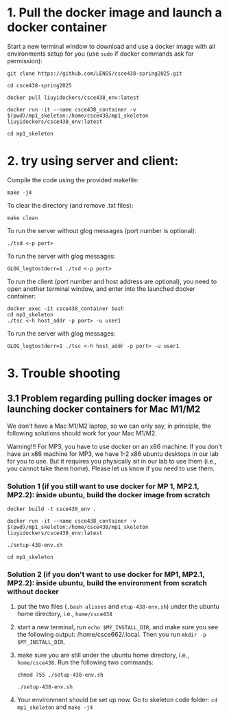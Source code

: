 
# 1. Pull the docker image and launch a docker container

Start a new terminal window to download and use a docker image with all environments setup for you (use `sudo` if docker commands ask for permission):

    git clone https://github.com/LENSS/csce438-spring2025.git

    cd csce438-spring2025

    docker pull liuyidockers/csce438_env:latest

    docker run -it --name csce438_container -v $(pwd)/mp1_skeleton:/home/csce438/mp1_skeleton liuyidockers/csce438_env:latest

    cd mp1_skeleton


# 2. try using server and client:

Compile the code using the provided makefile:

    make -j4

To clear the directory (and remove .txt files):
   
    make clean

To run the server without glog messages (port number is optional): 

    ./tsd <-p port>
    
To run the server with glog messages: 

    GLOG_logtostderr=1 ./tsd <-p port>


To run the client (port number and host address are optional), you need to open another terminal window, and enter into the launched docker container: 

    docker exec -it csce438_container bash
    cd mp1_skeleton
    ./tsc <-h host_addr -p port> -u user1
    
To run the server with glog messages: 

    GLOG_logtostderr=1 ./tsc <-h host_addr -p port> -u user1

# 3. Trouble shooting 

## 3.1 Problem regarding pulling docker images or launching docker containers for Mac M1/M2

We don't have a Mac M1/M2 laptop, so we can only say, in principle, the following solutions should work for your Mac M1/M2. 

Warning!!! For MP3, you have to use docker on an x86 machine. If you don't have an x86 machine for MP3, we have 1-2 x86 ubuntu desktops in our lab for you to use. But it requires you physically sit in our lab to use them (i.e., you cannot take them home). Please let us know if you need to use them.


### Solution 1 (if you still want to use docker for MP 1, MP2.1, MP2.2): inside ubuntu, build the docker image from scratch

    docker build -t csce438_env .

    docker run -it --name csce438_container -v $(pwd)/mp1_skeleton:/home/csce438/mp1_skeleton liuyidockers/csce438_env:latest

    ./setup-438-env.sh

    cd mp1_skeleton

### Solution 2 (if you don't want to use docker for MP1, MP2.1, MP2.2): inside ubuntu, build the environment from scratch without docker

1. put the two files (`.bash aliases` and `etup-438-env.sh`) under the ubuntu home directory, i.e., `home/csce438`
2. start a new terminal, run `echo $MY_INSTALL_DIR`, and make sure you see the following output: /home/csce662/.local. Then you run `mkdir -p $MY_INSTALL_DIR`.
3. make sure you are still under the ubuntu home directory, i.e., `home/csce438`. Run the following two commands:

    `chmod 755 ./setup-438-env.sh`

    `./setup-438-env.sh`
4. Your environment should be set up now. Go to skeleton code folder: `cd mp1_skeleton` and `make -j4`
